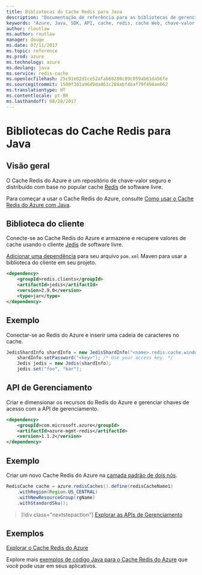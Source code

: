 ```yaml
---
title: Bibliotecas do Cache Redis para Java
description: "Documentação de referência para as bibliotecas de gerenciamento e de cliente de Java para Cache Redis"
keywords: "Azure, Java, SDK, API, cache, redis, cache Web, chave-valor, em memória"
author: rloutlaw
ms.author: routlaw
manager: douge
ms.date: 07/11/2017
ms.topic: reference
ms.prod: azure
ms.technology: azure
ms.devlang: java
ms.service: redis-cache
ms.openlocfilehash: 25c91e02d1ce52afab68286c89c859ab61da56fe
ms.sourcegitcommit: 1500f341a96d9da461c288abf4baf79f494ae662
ms.translationtype: HT
ms.contentlocale: pt-BR
ms.lasthandoff: 08/28/2017
---
```

# <a name="redis-cache-libraries-for-java"></a>Bibliotecas do Cache Redis para Java

## <a name="overview"></a>Visão geral

O Cache Redis do Azure é um repositório de chave-valor seguro e distribuído com base no popular cache [Redis](https://redis.io/) de software livre. 

Para começar a usar o Cache Redis do Azure, consulte [Como usar o Cache Redis do Azure com Java](/azure/redis-cache/cache-java-get-started).

## <a name="client-library"></a>Biblioteca do cliente

Conecte-se ao Cache Redis do Azure e armazene e recupere valores de cache usando o cliente [Jedis](https://github.com/xetorthio/jedis) de software livre.  

[Adicionar uma dependência](https://maven.apache.org/guides/getting-started/index.html#How_do_I_use_external_dependencies) para seu arquivo `pom.xml` Maven para usar a biblioteca do cliente em seu projeto.   

```XML
<dependency>
    <groupId>redis.clients</groupId>
    <artifactId>jedis</artifactId>
    <version>2.9.0</version>
    <type>jar</type>
</dependency>
```

## <a name="example"></a>Exemplo

Conectar-se ao Redis do Azure e inserir uma cadeia de caracteres no cache.

```java
JedisShardInfo shardInfo = new JedisShardInfo("<name>.redis.cache.windows.net", 6380, useSsl);
    shardInfo.setPassword("<key>"); /* Use your access key. */
    Jedis jedis = new Jedis(shardInfo);
    jedis.set("foo", "bar");
```

## <a name="management-api"></a>API de Gerenciamento

Criar e dimensionar os recursos do Redis do Azure e gerenciar chaves de acesso com a API de gerenciamento.

```XML
<dependency>
    <groupId>com.microsoft.azure</groupId>
    <artifactId>azure-mgmt-redis</artifactId>
    <version>1.1.2</version>
</dependency>
```

## <a name="example"></a>Exemplo

Criar um novo Cache Redis do Azure na [camada padrão de dois nós](https://azure.microsoft.com/services/cache/). 

```java
RedisCache cache = azure.redisCaches().define(redisCacheName1)
    .withRegion(Region.US_CENTRAL)
    .withNewResourceGroup(rgName)
    .withStandardSku();
```

> [!div class="nextstepaction"]
> [Explorar as APIs de Gerenciamento](/java/api/overview/azure/rediscache/managementapi)

## <a name="samples"></a>Exemplos

[Explorar o Cache Redis do Azure](https://github.com/Azure-Samples/redis-java-manage-cache)   

Explore mais [exemplos de código Java para o Cache Redis do Azure](https://azure.microsoft.com/resources/samples/?platform=java&term=redis) que você pode usar em seus aplicativos.
